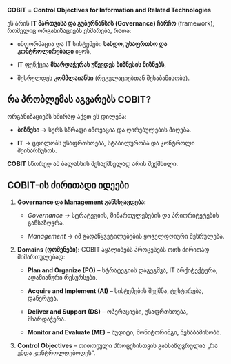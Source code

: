 **COBIT** = **Control Objectives for Information and Related Technologies**  

ეს არის **IT მართვისა და გუბერნანსის (Governance) ჩარჩო** (framework), რომელიც ორგანიზაციებს ეხმარება, რათა:

- ინფორმაცია და IT სისტემები **სანდო, უსაფრთხო და კონტროლირებადი** იყოს,
    
- IT ფუნქცია **მხარდაჭერას უწევდეს ბიზნესის მიზნებს**,
    
- შესრულდეს **კომპლაიანსი** (რეგულაციებთან შესაბამისობა).


## რა პრობლემას აგვარებს COBIT?

ორგანიზაციებს ხშირად აქვთ ეს დილემა:

- **ბიზნესი** → სურს სწრაფი ინოვაცია და ღირებულების მიღება.
    
- **IT** → ცდილობს უსაფრთხოება, სტაბილურობა და კონტროლი შეინარჩუნოს.
    

**COBIT** სწორედ ამ ბალანსის შესაქმნელად არის შექმნილი.


## COBIT-ის ძირითადი იდეები

1. **Governance და Management განსხვავდება:**
    
    - _Governance_ → სტრატეგიის, მიმართულებების და პრიორიტეტების განსაზღვრა.
        
    - _Management_ → იმ გადაწყვეტილებების ყოველდღიური შესრულება.
        
2. **Domains (დომენები):** COBIT აყალიბებს პროცესებს ოთხ ძირითად მიმართულებად:
    
    - **Plan and Organize (PO)** – სტრატეგიის დაგეგმვა, IT არქიტექტურა, ადამიანური რესურსები.
        
    - **Acquire and Implement (AI)** – სისტემების შექმნა, ტესტირება, დანერგვა.
        
    - **Deliver and Support (DS)** – ოპერაციები, უსაფრთხოება, მხარდაჭერა.
        
    - **Monitor and Evaluate (ME)** – აუდიტი, მონიტორინგი, შესაბამისობა.
        
3. **Control Objectives** – თითოეული პროცესისთვის განსაზღვრულია „რა უნდა კონტროლდებოდეს“.